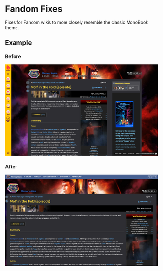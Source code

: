 # Fandom Fixes

Fixes for Fandom wikis to more closely resemble the classic MonoBook theme.

## Example

### Before

 ![Before](/before.png)

### After

 ![After](/after.png)
